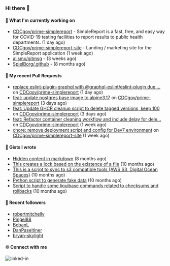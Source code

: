 ### Hi there 👋

#### 🚀 What I'm currently working on

- [CDCgov/prime-simplereport](https://github.com/CDCgov/prime-simplereport) - SimpleReport is a fast, free, and easy way for COVID-19 testing facilities to report results to public health departments. (1 day ago)
- [CDCgov/prime-simplereport-site](https://github.com/CDCgov/prime-simplereport-site) - Landing / marketing site for the SimpleReport application (1 week ago)
- [alismx/gitmsg](https://github.com/alismx/gitmsg) -  (3 weeks ago)
- [SpielBorg/.github](https://github.com/SpielBorg/.github) -  (8 months ago)

#### 🔨 My recent Pull Requests

- [replace eslint-plugin-graphql with @graphql-eslint/eslint-plugin due …](https://github.com/CDCgov/prime-simplereport/pull/7255) on [CDCgov/prime-simplereport](https://github.com/CDCgov/prime-simplereport) (1 day ago)
- [feat: update postgres base image to alpine3.17](https://github.com/CDCgov/prime-simplereport/pull/7250) on [CDCgov/prime-simplereport](https://github.com/CDCgov/prime-simplereport) (3 days ago)
- [feat: Update GHCR cleanup script to delete tagged versions, keep 100](https://github.com/CDCgov/prime-simplereport/pull/7249) on [CDCgov/prime-simplereport](https://github.com/CDCgov/prime-simplereport) (3 days ago)
- [feat: Refactor container cleaning workflow and include delay for dele…](https://github.com/CDCgov/prime-simplereport/pull/7237) on [CDCgov/prime-simplereport](https://github.com/CDCgov/prime-simplereport) (1 week ago)
- [chore: remove deployment script and config for Dev7 environment](https://github.com/CDCgov/prime-simplereport-site/pull/652) on [CDCgov/prime-simplereport-site](https://github.com/CDCgov/prime-simplereport-site) (1 week ago)

#### 📓 Gists I wrote

- [Hidden content in markdown](https://gist.github.com/cffeb79c933f98279c46906f390fd3a0) (8 months ago)
- [This creates a lock based on the existence of a file](https://gist.github.com/6bb524c02a636a478f49d7387f57869b) (10 months ago)
- [This is a script to sync to s3 compatible tools (AWS S3, Digital Ocean Spaces)](https://gist.github.com/7a42ab3b5203a9eca579f0a80a9dc63b) (10 months ago)
- [Python script to generate fake data](https://gist.github.com/ea13a03b628e2d682334c0adf38400c5) (10 months ago)
- [Script to handle some liquibase commands related to checksums and rollbacks](https://gist.github.com/ac68b4781c7c500bf5c2aa9bd4aaff7c) (10 months ago)

#### 👯 Recent followers

- [robertmitchellv](https://github.com/robertmitchellv)
- [Pingel88](https://github.com/Pingel88)
- [BobanL](https://github.com/BobanL)
- [DanPaseltiner](https://github.com/DanPaseltiner)
- [bryan-skylight](https://github.com/bryan-skylight)

#### ♾️ Connect with me
[<img align="left" alt="linked-in" src="https://img.shields.io/badge/linkedin-%230077B5.svg?&style=for-the-badge&logo=linkedin&logoColor=white" />](https://www.linkedin.com/in/alismx)
